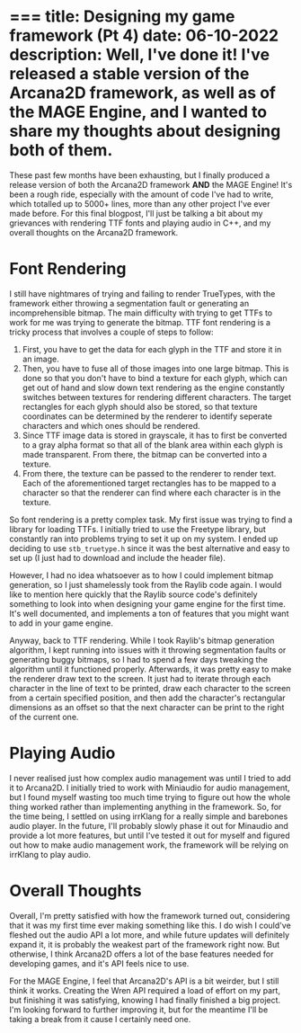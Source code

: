 ===
title: Designing my game framework (Pt 4)
date: 06-10-2022
description: Well, I've done it! I've released a stable version of the Arcana2D framework, as well as of the MAGE Engine, and I wanted to share my thoughts about designing both of them.
===
These past few months have been exhausting, but I finally produced a release version of both the Arcana2D framework **AND** the MAGE Engine! It's been a rough ride, especially with the amount of code I've had to write, which totalled up to 5000+ lines, more than any other project I've ever made before. For this final blogpost, I'll just be talking a bit about my grievances with rendering TTF fonts and playing audio in C++, and my overall thoughts on the Arcana2D framework.

# Font Rendering
I still have nightmares of trying and failing to render TrueTypes, with the framework either throwing a segmentation fault or generating an incomprehensible bitmap. The main difficulty with trying to get TTFs to work for me was trying to generate the bitmap. TTF font rendering is a tricky process that involves a couple of steps to follow:

1. First, you have to get the data for each glyph in the TTF and store it in an image. 
2. Then, you have to fuse all of those images into one large bitmap. This is done so that you don't have to bind a texture for each glyph, which can get out of hand and slow down text rendering as the engine constantly switches between textures for rendering different characters. The target rectangles for each glyph should also be stored, so that texture coordinates can be determined by the renderer to identify seperate characters and which ones should be rendered.
3. Since TTF image data is stored in grayscale, it has to first be converted to a gray alpha format so that all of the blank area within each glyph is made transparent. From there, the bitmap can be converted into a texture.
4. From there, the texture can be passed to the renderer to render text. Each of the aforementioned target rectangles has to be mapped to a character so that the renderer can find where each character is in the texture.

So font rendering is a pretty complex task. My first issue was trying to find a library for loading TTFs. I initially tried to use the Freetype library, but constantly ran into problems trying to set it up on my system. I ended up deciding to use `stb_truetype.h` since it was the best alternative and easy to set up (I just had to download and include the header file).

However, I had no idea whatsoever as to how I could implement bitmap generation, so I just shamelessly took from the Raylib code again. I would like to mention here quickly that the Raylib source code's definitely something to look into when designing your game engine for the first time. It's well documented, and implements a ton of features that you might want to add in your game engine.

Anyway, back to TTF rendering. While I took Raylib's bitmap generation algorithm, I kept running into issues with it throwing segmentation faults or generating buggy bitmaps, so I had to spend a few days tweaking the algorithm until it functioned properly. Afterwards, it was pretty easy to make the renderer draw text to the screen. It just had to iterate through each character in the line of text to be printed, draw each character to the screen from a certain specified position, and then add the character's rectangular dimensions as an offset so that the next character can be print to the right of the current one.

# Playing Audio
I never realised just how complex audio management was until I tried to add it to Arcana2D. I initially tried to work with Miniaudio for audio management, but I found myself wasting too much time trying to figure out how the whole thing worked rather than implementing anything in the framework. So, for the time being, I settled on using irrKlang for a really simple and barebones audio player. In the future, I'll probably slowly phase it out for Minaudio and provide a lot more features, but until I've tested it out for myself and figured out how to make audio management work, the framework will be relying on irrKlang to play audio.

# Overall Thoughts
Overall, I'm pretty satisfied with how the framework turned out, considering that it was my first time ever making something like this. I do wish I could've fleshed out the audio API a lot more, and while future updates will definitely expand it, it is probably the weakest part of the framework right now. But otherwise, I think Arcana2D offers a lot of the base features needed for developing games, and it's API feels nice to use. 

For the MAGE Engine, I feel that Arcana2D's API is a bit weirder, but I still think it works. Creating the Wren API required a load of effort on my part, but finishing it was satisfying, knowing I had finally finished a big project. I'm looking forward to further improving it, but for the meantime I'll be taking a break from it cause I certainly need one.